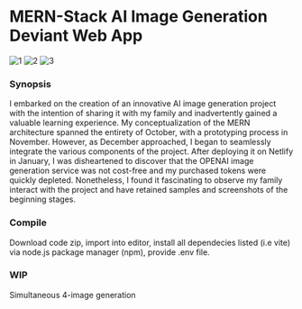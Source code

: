 # MERN-Stack AI Image Generation Deviant Web App

![1](https://user-images.githubusercontent.com/97220909/220256691-3da87f81-5077-4d9b-aa33-61ac3dec6689.png)
![2](https://user-images.githubusercontent.com/97220909/220256696-0b083a7d-1fca-417a-a749-72e690377093.png)
![3](https://user-images.githubusercontent.com/97220909/220256698-9573ff6f-f7b5-43a4-b09f-edcbf999d2dd.png)

### Synopsis 
I embarked on the creation of an innovative AI image generation project with the intention of sharing it with my family and inadvertently gained a valuable learning experience. My conceptualization of the MERN architecture spanned the entirety of October, with a prototyping process in November. However, as December approached, I began to seamlessly integrate the various components of the project. After deploying it on Netlify in January, I was disheartened to discover that the OPENAI image generation service was not cost-free and my purchased tokens were quickly depleted. Nonetheless, I found it fascinating to observe my family interact with the project and have retained samples and screenshots of the beginning stages.

### Compile

Download code zip, import into editor, install all dependecies listed (i.e vite) via node.js package manager (npm), provide .env file.

### WIP

Simultaneous 4-image generation
